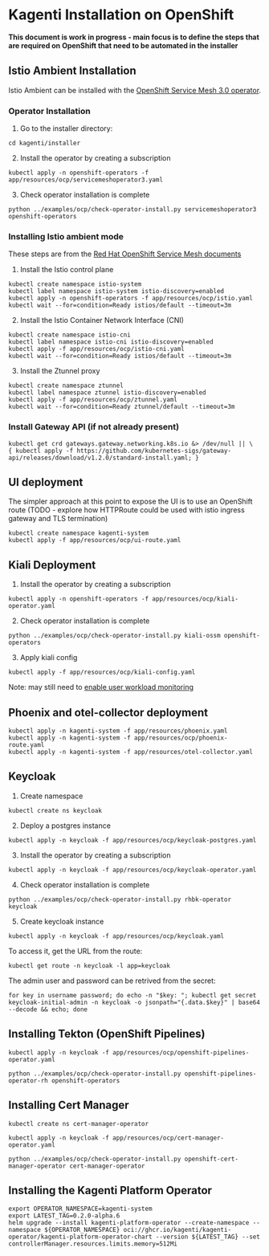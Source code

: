# Kagenti Installation on OpenShift

**This document is work in progress - main focus is to define the steps that are required on OpenShift that need to be automated in the installer**

## Istio Ambient Installation

Istio Ambient can be installed with the [OpenShift Service Mesh 3.0 operator](https://developers.redhat.com/articles/2025/03/12/try-istio-ambient-mode-red-hat-openshift#).

### Operator Installation

1. Go to the installer directory:

```shell
cd kagenti/installer
```

2. Install the operator by creating a subscription

```shell
kubectl apply -n openshift-operators -f app/resources/ocp/servicemeshoperator3.yaml 
```

3. Check operator installation is complete

```shell
python ../examples/ocp/check-operator-install.py servicemeshoperator3 openshift-operators
```

### Installing Istio ambient mode 

These steps are from the [Red Hat OpenShift Service Mesh documents](https://docs.redhat.com/en/documentation/red_hat_openshift_service_mesh/3.1/html/installing/ossm-istio-ambient-mode#ossm-installing-istio-ambient-mode_ossm-istio-ambient-mode)

1. Install the Istio control plane

```shell
kubectl create namespace istio-system
kubectl label namespace istio-system istio-discovery=enabled
kubectl apply -n openshift-operators -f app/resources/ocp/istio.yaml 
kubectl wait --for=condition=Ready istios/default --timeout=3m
```

2. Install the Istio Container Network Interface (CNI)

```shell
kubectl create namespace istio-cni
kubectl label namespace istio-cni istio-discovery=enabled
kubectl apply -f app/resources/ocp/istio-cni.yaml 
kubectl wait --for=condition=Ready istios/default --timeout=3m
```

3. Install the Ztunnel proxy

```shell
kubectl create namespace ztunnel
kubectl label namespace ztunnel istio-discovery=enabled
kubectl apply -f app/resources/ocp/ztunnel.yaml
kubectl wait --for=condition=Ready ztunnel/default --timeout=3m
```

### Install Gateway API (if not already present)

```shell
kubectl get crd gateways.gateway.networking.k8s.io &> /dev/null || \
{ kubectl apply -f https://github.com/kubernetes-sigs/gateway-api/releases/download/v1.2.0/standard-install.yaml; }
```

## UI deployment

The simpler approach at this point to expose the UI is to use an OpenShift route
(TODO - explore how HTTPRoute could be used with istio ingress gateway and TLS termination)

```shell
kubectl create namespace kagenti-system
kubectl apply -f app/resources/ocp/ui-route.yaml
```

## Kiali Deployment

1. Install the operator by creating a subscription

```shell
kubectl apply -n openshift-operators -f app/resources/ocp/kiali-operator.yaml 
```

2. Check operator installation is complete

```shell
python ../examples/ocp/check-operator-install.py kiali-ossm openshift-operators
```

3. Apply kiali config

```shell
kubectl apply -f app/resources/ocp/kiali-config.yaml 
```

Note: may still need to [enable user workload monitoring](https://docs.redhat.com/en/documentation/openshift_container_platform/4.16/html/monitoring/configuring-user-workload-monitoring#preparing-to-configure-the-monitoring-stack-uwm)

## Phoenix and otel-collector deployment

```shell
kubectl apply -n kagenti-system -f app/resources/phoenix.yaml
kubectl apply -n kagenti-system -f app/resources/ocp/phoenix-route.yaml
kubectl apply -n kagenti-system -f app/resources/otel-collector.yaml
```

## Keycloak

1. Create namespace

```shell
kubectl create ns keycloak
```

2. Deploy a postgres instance

```shell
kubectl apply -n keycloak -f app/resources/ocp/keycloak-postgres.yaml 
```

3. Install the operator by creating a subscription

```shell
kubectl apply -n keycloak -f app/resources/ocp/keycloak-operator.yaml 
```

4. Check operator installation is complete

```shell
python ../examples/ocp/check-operator-install.py rhbk-operator keycloak
```

5. Create keycloak instance

```shell
kubectl apply -n keycloak -f app/resources/ocp/keycloak.yaml 
```

To access it, get the URL from the route:

```shell
kubectl get route -n keycloak -l app=keycloak
```

The admin user and password can be retrived from the secret:

```shell
for key in username password; do echo -n "$key: "; kubectl get secret keycloak-initial-admin -n keycloak -o jsonpath="{.data.$key}" | base64 --decode && echo; done
```


## Installing Tekton (OpenShift Pipelines)

```shell
kubectl apply -n keycloak -f app/resources/ocp/openshift-pipelines-operator.yaml
```

```shell
python ../examples/ocp/check-operator-install.py openshift-pipelines-operator-rh openshift-operators
```

## Installing Cert Manager

```shell
kubectl create ns cert-manager-operator
```

```shell
kubectl apply -n keycloak -f app/resources/ocp/cert-manager-operator.yaml
```

```shell
python ../examples/ocp/check-operator-install.py openshift-cert-manager-operator cert-manager-operator
```

## Installing the Kagenti Platform Operator

```shell
export OPERATOR_NAMESPACE=kagenti-system
export LATEST_TAG=0.2.0-alpha.6
helm upgrade --install kagenti-platform-operator --create-namespace --namespace ${OPERATOR_NAMESPACE} oci://ghcr.io/kagenti/kagenti-operator/kagenti-platform-operator-chart --version ${LATEST_TAG} --set controllerManager.resources.limits.memory=512Mi
```
